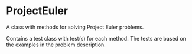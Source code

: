 ProjectEuler
============

A class with methods for solving Project Euler problems.

Contains a test class with test(s) for each method. The tests are based on the examples in the problem description.
